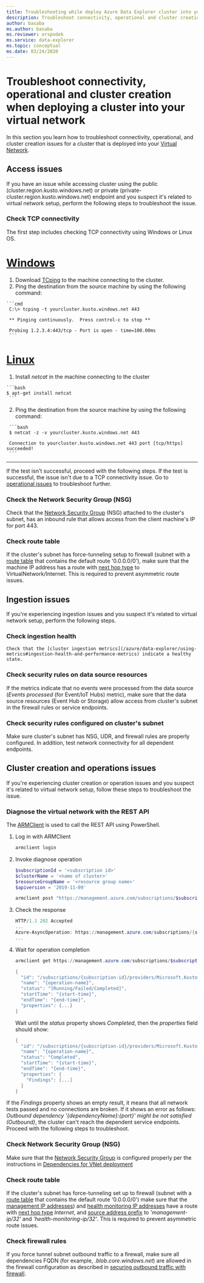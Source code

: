 ```yaml
---
title: Troubleshooting while deploy Azure Data Explorer cluster into your Virtual Network
description: Troubleshoot connectivity, operational and cluster creation issues when deploying cluster into your virtual network
author: basaba
ms.author: basaba
ms.reviewer: orspodek
ms.service: data-explorer
ms.topic: conceptual
ms.date: 03/24/2020
---
```


# Troubleshoot connectivity, operational and cluster creation when deploying a cluster into your virtual network

In this section you learn how to troubleshoot connectivity, operational, and cluster creation issues for a cluster that is deployed into your [Virtual Network](/azure/virtual-network/virtual-networks-overview).

## Access issues

If you have an issue while accessing cluster using the public (cluster.region.kusto.windows.net) or private (private-cluster.region.kusto.windows.net) endpoint and you suspect it's related to virtual network setup, perform the following steps to troubleshoot the issue.

### Check TCP connectivity

The first step includes checking TCP connectivity using Windows or Linux OS.

# [Windows](#tab/windows)

   1. Download [TCping](https://www.elifulkerson.com/projects/tcping.php) to the machine connecting to the cluster.
   2. Ping the destination from the source machine by using the following command:

    ```cmd
     C:\> tcping -t yourcluster.kusto.windows.net 443 
    
     ** Pinging continuously.  Press control-c to stop **
    
     Probing 1.2.3.4:443/tcp - Port is open - time=100.00ms
     ```

# [Linux](#tab/linux)

   1. Install *netcat* in the machine connecting to the cluster

    ```bash
    $ apt-get install netcat
     ```

   2. Ping the destination from the source machine by using the following command:

     ```bash
     $ netcat -z -v yourcluster.kusto.windows.net 443
    
     Connection to yourcluster.kusto.windows.net 443 port [tcp/https] succeeded!
     ```
---

If the test isn't successful, proceed with the following steps. If the test is successful, the issue isn't due to a TCP connectivity issue. Go to [operational issues](#cluster-creation-and-operations-issues) to troubleshoot further.

### Check the Network Security Group (NSG)

   Check that the [Network Security Group](/azure/virtual-network/security-overview) (NSG) attached to the cluster's subnet, has an inbound rule that allows access from the client machine's IP for port 443.

### Check route table

   If the cluster's subnet has force-tunneling setup to firewall (subnet with a [route table](/azure/virtual-network/virtual-networks-udr-overview) that contains the default route '0.0.0.0/0'), make sure that the machine IP address has a route with [next hop type](/azure/virtual-network/virtual-networks-udr-overview) to VirtualNetwork/Internet. This is required to prevent asymmetric route issues.

## Ingestion issues

If you're experiencing ingestion issues and you suspect it's related to virtual network setup, perform the following steps.

### Check ingestion health

    Check that the [cluster ingestion metrics](/azure/data-explorer/using-metrics#ingestion-health-and-performance-metrics) indicate a healthy state.

### Check security rules on data source resources

If the metrics indicate that no events were processed from the data source (*Events processed* (for Event/IoT Hubs) metric), make sure that the data source resources (Event Hub or Storage) allow access from cluster's subnet in the firewall rules or service endpoints.

### Check security rules configured on cluster's subnet

Make sure cluster's subnet has NSG, UDR, and firewall rules are properly configured. In addition, test network connectivity for all dependent endpoints. 

## Cluster creation and operations issues

If you're experiencing cluster creation or operation issues and you suspect it's related to virtual network setup, follow these steps to troubleshoot the issue.

### Diagnose the virtual network with the REST API

The [ARMClient](https://chocolatey.org/packages/ARMClient) is used to call the REST API using PowerShell. 

1. Log in with ARMClient

   ```powerShell
   armclient login
   ```

1. Invoke diagnose operation

    ```powershell
    $subscriptionId = '<subscription id>'
    $clusterName = '<name of cluster>'
    $resourceGroupName = '<resource group name>'
    $apiversion = '2019-11-09'
    
    armclient post "https://management.azure.com/subscriptions/$subscriptionId/resourceGroups/$resourceGroupName/providers/Microsoft.Kusto/clusters/$clusterName/diagnoseVirtualNetwork?api-version=$apiversion" -verbose
    ```

1. Check the response

    ```powershell
    HTTP/1.1 202 Accepted
    ...
    Azure-AsyncOperation: https://management.azure.com/subscriptions/{subscription-id}/providers/Microsoft.Kusto/locations/{location}/operationResults/{operation-id}?api-version=2019-11-09
    ...
    ```

1. Wait for operation completion

    ```powershell
    armclient get https://management.azure.com/subscriptions/$subscriptionId/providers/Microsoft.Kusto/locations/{location}/operationResults/{operation-id}?api-version=2019-11-09
    
    {
      "id": "/subscriptions/{subscription-id}/providers/Microsoft.Kusto/locations/{location}/operationresults/{operation-id}",
      "name": "{operation-name}",
      "status": "[Running/Failed/Completed]",
      "startTime": "{start-time}",
      "endTime": "{end-time}",
      "properties": {...}
    }
    ```
    
   Wait until the *status* property shows *Completed*, then the *properties* field should show:

    ```powershell
    {
      "id": "/subscriptions/{subscription-id}/providers/Microsoft.Kusto/locations/{location}/operationresults/{operation-id}",
      "name": "{operation-name}",
      "status": "Completed",
      "startTime": "{start-time}",
      "endTime": "{end-time}",
      "properties": {
        "Findings": [...]
      }
    }
    ```

If the *Findings* property shows an empty result, it means that all network tests passed and no connections are broken. If it shows an error as follows: *Outbound dependency '{dependencyName}:{port}' might be not satisfied (Outbound)*, the cluster can't reach the dependent service endpoints. Proceed with the following steps to troubleshoot.

### Check Network Security Group (NSG)

Make sure that the [Network Security Group](/azure/virtual-network/security-overview) is configured properly per the instructions in [Dependencies for VNet deployment](/azure/data-explorer/vnet-deployment#dependencies-for-vnet-deployment)

### Check route table

If the cluster's subnet has force-tunneling set up to firewall (subnet with a [route table](/azure/virtual-network/virtual-networks-udr-overview) that contains the default route '0.0.0.0/0') make sure that the [management IP addresses](vnet-deployment.md#azure-data-explorer-management-ip-addresses)) and [health monitoring IP addresses](vnet-deployment.md#health-monitoring-addresses) have a route with [next hop type](/azure/virtual-network/virtual-networks-udr-overview##next-hop-types-across-azure-tools) *Internet*, and [source address prefix](/azure/virtual-network/virtual-networks-udr-overview#how-azure-selects-a-route) to *'management-ip/32'* and *'health-monitoring-ip/32'*. This is required to prevent asymmetric route issues.

### Check firewall rules

If you force tunnel subnet outbound traffic to a firewall, make sure all dependencies FQDN (for example, *.blob.core.windows.net*) are allowed in the firewall configuration as described in [securing outbound traffic with firewall](/azure/data-explorer/vnet-deployment#securing-outbound-traffic-with-firewall).
